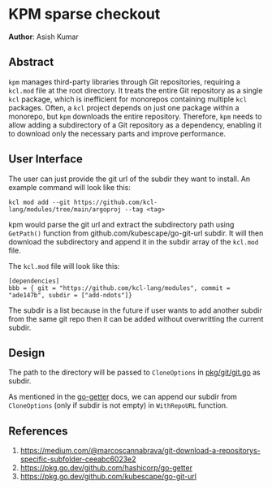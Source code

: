 # KPM sparse checkout

**Author**: Asish Kumar

## Abstract

`kpm` manages third-party libraries through Git repositories, requiring a `kcl.mod` file at the root directory. It treats the entire Git repository as a single `kcl` package, which is inefficient for monorepos containing multiple `kcl` packages. Often, a `kcl` project depends on just one package within a monorepo, but `kpm` downloads the entire repository. Therefore, `kpm` needs to allow adding a subdirectory of a Git repository as a dependency, enabling it to download only the necessary parts and improve performance.

## User Interface

The user can just provide the git url of the subdir they want to install. An example command will look like this:

```
kcl mod add --git https://github.com/kcl-lang/modules/tree/main/argoproj --tag <tag>
```

kpm would parse the git url and extract the subdirectory path using `GetPath()` function from github.com/kubescape/go-git-url subdir. It will then download the subdirectory and append it in the subdir array of the `kcl.mod` file. 

The `kcl.mod` file will look like this:

```
[dependencies]
bbb = { git = "https://github.com/kcl-lang/modules", commit = "ade147b", subdir = ["add-ndots"]}
```

The subdir is a list because in the future if user wants to add another subdir from the same git repo then it can be added without overwritting the current subdir.

## Design

The path to the directory will be passed to `CloneOptions` in [pkg/git/git.go](https://github.com/kcl-lang/kpm/blob/d20b1acdc988f600c8f8465ecd9fe04225e19149/pkg/git/git.go#L19) as subdir.  

As mentioned in the [go-getter](https://pkg.go.dev/github.com/hashicorp/go-getter#readme-subdirectories) docs, we can append our subdir from `CloneOptions` (only if subdir is not empty) in `WithRepoURL` function. 

## References 

1. https://medium.com/@marcoscannabrava/git-download-a-repositorys-specific-subfolder-ceeabc6023e2
2. https://pkg.go.dev/github.com/hashicorp/go-getter
3. https://pkg.go.dev/github.com/kubescape/go-git-url
